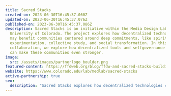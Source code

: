 ```yaml
---
title: Sacred Stacks
created-on: 2023-06-30T16:45:37.060Z
updated-on: 2023-06-30T16:45:37.076Z
published-on: 2023-06-30T16:45:37.086Z
description: Sacred Stacks is an initiative within the Media Design Lab at the
  University of Colorado. The project explores how decentralized technologies
  may benefit communities centered around deep commitments, like spiritual
  experimentation, collective study, and social transformation. In this
  collaboration, we explore how decentralized tools and selfgovernance practices
  can make these communities even stronger.
image:
  src: /assets/images/partnerlogo_boulder.png
featured-content: https://ffdweb.org/blog/ffdw-and-sacred-stacks-building-community-with-decentralized-tools/
website: https://www.colorado.edu/lab/medlab/sacred-stacks
active-partnership: true
seo:
  description: "Sacred Stacks explores how decentralized technologies can strengthen communities focused on spiritual experimentation, collective study, and social transformation."
---
```

